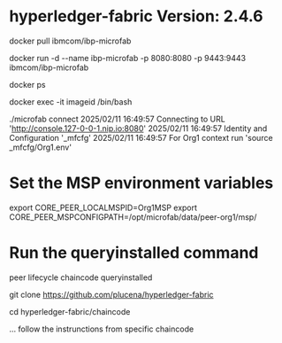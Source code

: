 # hyperledger-fabric Version: 2.4.6

docker pull ibmcom/ibp-microfab

docker run -d --name ibp-microfab -p 8080:8080 -p 9443:9443 ibmcom/ibp-microfab

docker ps

docker exec -it imageid  /bin/bash

./microfab connect
2025/02/11 16:49:57 Connecting to URL 'http://console.127-0-0-1.nip.io:8080'
2025/02/11 16:49:57 Identity and Configuration '_mfcfg'
2025/02/11 16:49:57 For Org1 context run  'source _mfcfg/Org1.env'


# Set the MSP environment variables
export CORE_PEER_LOCALMSPID=Org1MSP
export CORE_PEER_MSPCONFIGPATH=/opt/microfab/data/peer-org1/msp/

# Run the queryinstalled command
peer lifecycle chaincode queryinstalled

git clone https://github.com/plucena/hyperledger-fabric

cd hyperledger-fabric/chaincode

... follow the instrunctions from specific chaincode




